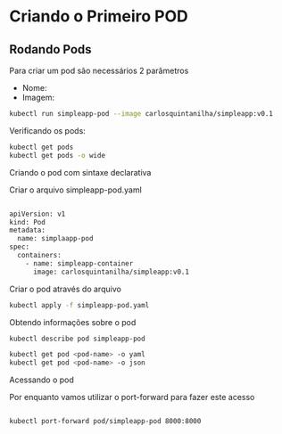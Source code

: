 # Criando o Primeiro POD

## Rodando Pods

Para criar um pod são necessários 2 parâmetros
* Nome: 
* Imagem:

```bash
kubectl run simpleapp-pod --image carlosquintanilha/simpleapp:v0.1

```
Verificando os pods: 
```bash
kubectl get pods
kubectl get pods -o wide

```

Criando o pod com sintaxe declarativa

Criar o arquivo simpleapp-pod.yaml
```bash

apiVersion: v1
kind: Pod
metadata:
  name: simplaapp-pod
spec:
  containers:
    - name: simpleapp-container
      image: carlosquintanilha/simpleapp:v0.1

```
Criar o pod através do arquivo

```bash
kubectl apply -f simpleapp-pod.yaml
```

Obtendo informações sobre o pod

```bash
kubectl describe pod simpleapp-pod

kubectl get pod <pod-name> -o yaml
kubectl get pod <pod-name> -o json

```

Acessando o pod

Por enquanto vamos utilizar o port-forward para fazer este acesso
```bash

kubectl port-forward pod/simpleapp-pod 8000:8000
```
